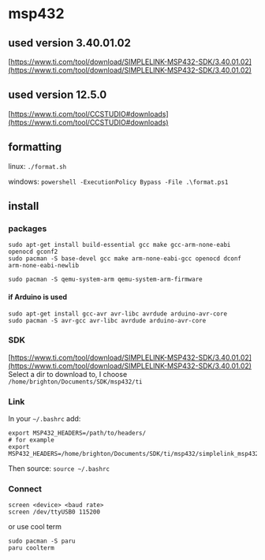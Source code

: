 # msp432

## used version 3.40.01.02
[https://www.ti.com/tool/download/SIMPLELINK-MSP432-SDK/3.40.01.02](https://www.ti.com/tool/download/SIMPLELINK-MSP432-SDK/3.40.01.02)

## used version 12.5.0
[https://www.ti.com/tool/CCSTUDIO#downloads](https://www.ti.com/tool/CCSTUDIO#downloads)


## formatting
linux: `./format.sh`

windows: `powershell -ExecutionPolicy Bypass -File .\format.ps1`


## install

### packages
```
sudo apt-get install build-essential gcc make gcc-arm-none-eabi openocd gconf2
sudo pacman -S base-devel gcc make arm-none-eabi-gcc openocd dconf arm-none-eabi-newlib

sudo pacman -S qemu-system-arm qemu-system-arm-firmware
```

#### if Arduino is used
```
sudo apt-get install gcc-avr avr-libc avrdude arduino-avr-core
sudo pacman -S avr-gcc avr-libc avrdude arduino-avr-core
```

### SDK
[https://www.ti.com/tool/download/SIMPLELINK-MSP432-SDK/3.40.01.02](https://www.ti.com/tool/download/SIMPLELINK-MSP432-SDK/3.40.01.02)
Select a dir to download to, I choose `/home/brighton/Documents/SDK/msp432/ti`

### Link
In your `~/.bashrc` add:
```
export MSP432_HEADERS=/path/to/headers/
# for example
export MSP432_HEADERS=/home/brighton/Documents/SDK/ti/msp432/simplelink_msp432p4_sdk_3_40_01_02/
```
Then source: `source ~/.bashrc`

### Connect
```
screen <device> <baud rate>
screen /dev/ttyUSB0 115200
```
or use cool term
```
sudo pacman -S paru
paru coolterm
```

